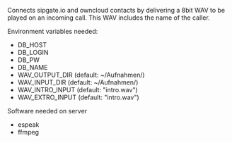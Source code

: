 Connects sipgate.io and owncloud contacts by delivering a 8bit WAV to be played on an incoming call. This WAV includes the name of the caller.

Environment variables needed:
 * DB_HOST 
 * DB_LOGIN
 * DB_PW
 * DB_NAME
 * WAV_OUTPUT_DIR (default: ~/Aufnahmen/)
 * WAV_INPUT_DIR (default: ~/Aufnahmen/)
 * WAV_INTRO_INPUT (default: "intro.wav")
 * WAV_EXTRO_INPUT (default: "intro.wav")

Software needed on server
 * espeak
 * ffmpeg

